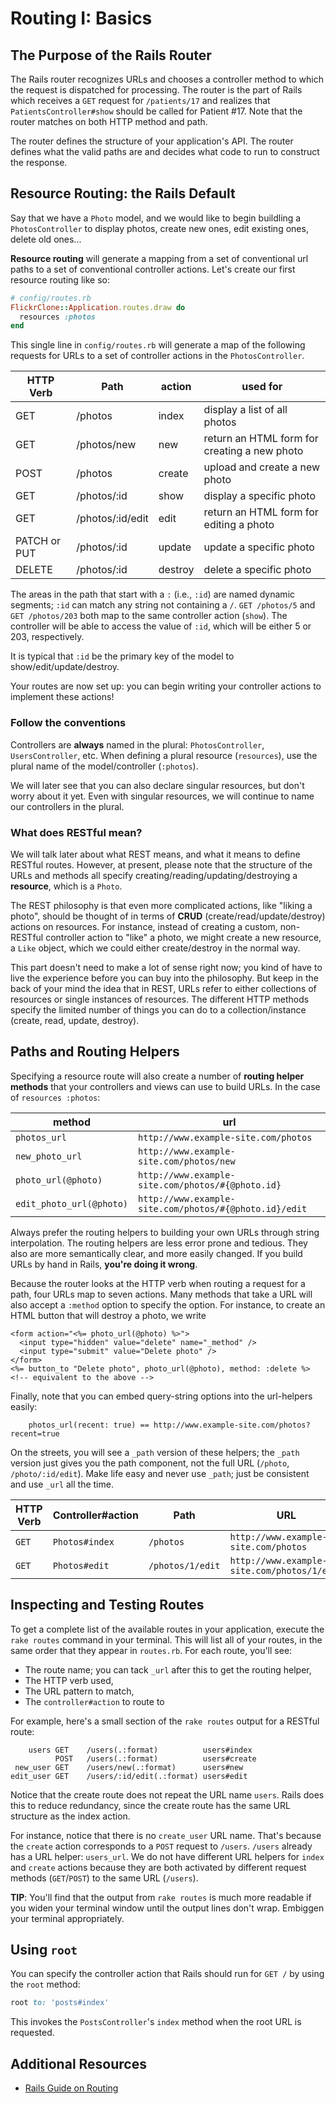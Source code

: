 # Routing I: Basics

## The Purpose of the Rails Router

The Rails router recognizes URLs and chooses a controller method to
which the request is dispatched for processing. The router is the part
of Rails which receives a `GET` request for `/patients/17` and
realizes that `PatientsController#show` should be called for Patient
\#17. Note that the router matches on both HTTP method and path.

The router defines the structure of your application's API. The router
defines what the valid paths are and decides what code to run to
construct the response.

## Resource Routing: the Rails Default

Say that we have a `Photo` model, and we would like to begin buildling
a `PhotosController` to display photos, create new ones, edit
existing ones, delete old ones...

**Resource routing** will generate a mapping from a set of
conventional url paths to a set of conventional controller
actions. Let's create our first resource routing like so:

```ruby
# config/routes.rb
FlickrClone::Application.routes.draw do
  resources :photos
end
```

This single line in `config/routes.rb` will generate a map of the
following requests for URLs to a set of controller actions in the
`PhotosController`.

| HTTP Verb          | Path             | action  | used for                                     |
| ------------------ | ---------------- | ------- | -------------------------------------------- |
| GET                | /photos          | index   | display a list of all photos                 |
| GET                | /photos/new      | new     | return an HTML form for creating a new photo |
| POST               | /photos          | create  | upload and create a new photo                |
| GET                | /photos/:id      | show    | display a specific photo                     |
| GET                | /photos/:id/edit | edit    | return an HTML form for editing a photo      |
| PATCH or PUT       | /photos/:id      | update  | update a specific photo                      |
| DELETE             | /photos/:id      | destroy | delete a specific photo                      |

The areas in the path that start with a `:` (i.e., `:id`) are named
dynamic segments; `:id` can match any string not containing a
`/`. `GET /photos/5` and `GET /photos/203` both map to the same
controller action (`show`). The controller will be able to access the
value of `:id`, which will be either 5 or 203, respectively.

It is typical that `:id` be the primary key of the model to
show/edit/update/destroy.

Your routes are now set up: you can begin writing your controller
actions to implement these actions!

### Follow the conventions

Controllers are **always** named in the plural: `PhotosController`,
`UsersController`, etc. When defining a plural resource (`resources`),
use the plural name of the model/controller (`:photos`).

We will later see that you can also declare singular resources, but
don't worry about it yet. Even with singular resources, we will
continue to name our controllers in the plural.

### What does RESTful mean?

We will talk later about what REST means, and what it means to define
RESTful routes. However, at present, please note that the
structure of the URLs and methods all specify
creating/reading/updating/destroying a **resource**, which is a
`Photo`.

The REST philosophy is that even more complicated actions, like
"liking a photo", should be thought of in terms of **CRUD**
(create/read/update/destroy) actions on resources. For instance,
instead of creating a custom, non-RESTful controller action to
"like" a photo, we might create a new resource, a `Like` object, which
we could either create/destroy in the normal way.

This part doesn't need to make a lot of sense right now; you kind of
have to live the experience before you can buy into the
philosophy. But keep in the back of your mind the idea that in REST,
URLs refer to either collections of resources or single instances of
resources. The different HTTP methods specify the limited number of
things you can do to a collection/instance (create, read, update,
destroy).

## Paths and Routing Helpers

Specifying a resource route will also create a number of **routing
helper methods** that your controllers and views can use to build
URLs. In the case of `resources :photos`:

| method                   | url                                                    |
| ------------------------ | ------------------------------------------------------ |
| `photos_url`             | `http://www.example-site.com/photos`                   |
| `new_photo_url`          | `http://www.example-site.com/photos/new`               |
| `photo_url(@photo)`      | `http://www.example-site.com/photos/#{@photo.id}`      |
| `edit_photo_url(@photo)` | `http://www.example-site.com/photos/#{@photo.id}/edit` |

Always prefer the routing helpers to building your own URLs through
string interpolation. The routing helpers are less error prone and
tedious. They also are more semantically clear, and more easily changed.
If you build URLs by hand in Rails, **you're doing it wrong**.

Because the router looks at the HTTP verb when routing a request for a
path, four URLs map to seven actions. Many methods that take a URL
will also accept a `:method` option to specify the option. For
instance, to create an HTML button that will destroy a photo, we write

```rubyonrails
<form action="<%= photo_url(@photo) %>">
  <input type="hidden" value="delete" name="_method" />
  <input type="submit" value="Delete photo" />
</form>
<%= button_to "Delete photo", photo_url(@photo), method: :delete %> <!-- equivalent to the above -->
```

Finally, note that you can embed query-string options into the
url-helpers easily:

```rubyonrails
    photos_url(recent: true) == http://www.example-site.com/photos?recent=true
```

On the streets, you will see a `_path` version of these helpers; the
`_path` version just gives you the path component, not the full URL
(`/photo`, `/photo/:id/edit`). Make life easy and never use `_path`;
just be consistent and use `_url` all the time.

| HTTP Verb | Controller#action  | Path             | URL                                       |
| ----------| ------------------ | ---------------- | ----------------------------------------- |
| `GET`       | `Photos#index`       | `/photos`          | `http://www.example-site.com/photos`        |
| `GET`       | `Photos#edit`        | `/photos/1/edit`   | `http://www.example-site.com/photos/1/edit` |

## Inspecting and Testing Routes

To get a complete list of the available routes in your application,
execute the `rake routes` command in your terminal. This will list all
of your routes, in the same order that they appear in `routes.rb`. For
each route, you'll see:

* The route name; you can tack `_url` after this to get the routing
  helper,
* The HTTP verb used,
* The URL pattern to match,
* The `controller#action` to route to

For example, here's a small section of the `rake routes` output for a
RESTful route:

```
    users GET    /users(.:format)          users#index
          POST   /users(.:format)          users#create
 new_user GET    /users/new(.:format)      users#new
edit_user GET    /users/:id/edit(.:format) users#edit
```

Notice that the create route does not repeat the URL name
`users`. Rails does this to reduce redundancy, since the create route
has the same URL structure as the index action.

For instance, notice that there is no `create_user` URL name. That's
because the `create` action corresponds to a `POST` request to
`/users`. `/users` already has a URL helper: `users_url`. We do not
have different URL helpers for `index` and `create` actions because
they are both activated by different request methods (`GET`/`POST`) to
the same URL (`/users`).

**TIP**: You'll find that the output from `rake routes` is much more
readable if you widen your terminal window until the output lines
don't wrap. Embiggen your terminal appropriately.

## Using `root`

You can specify the controller action that Rails should run for `GET /` by
using the `root` method:

```ruby
root to: 'posts#index'
```

This invokes the `PostsController`'s `index` method when the root URL
is requested.

## Additional Resources

* [Rails Guide on Routing][rails-routing]

[rails-routing]: http://guides.rubyonrails.org/routing.html
